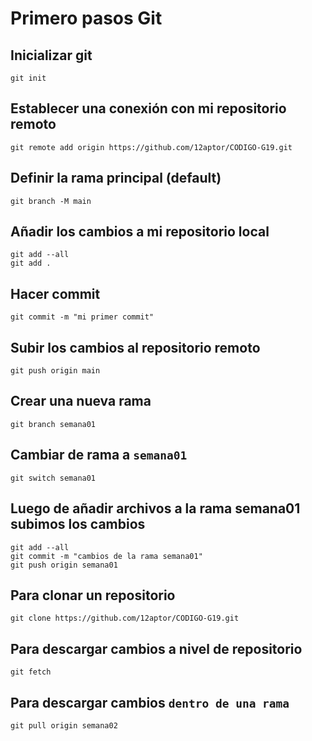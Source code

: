 # Primero pasos Git

## Inicializar git

```
git init
```

## Establecer una conexión con mi repositorio remoto

```
git remote add origin https://github.com/12aptor/CODIGO-G19.git
```

## Definir la rama principal (default)

```
git branch -M main
```

## Añadir los cambios a mi repositorio local

```
git add --all
git add .
```

## Hacer commit 

```
git commit -m "mi primer commit"
```

## Subir los cambios al repositorio remoto

```
git push origin main
```

## Crear una nueva rama


```
git branch semana01
```

## Cambiar de rama a `semana01`

```
git switch semana01
```

## Luego de añadir archivos a la rama semana01 subimos los cambios

```
git add --all
git commit -m "cambios de la rama semana01"
git push origin semana01
```

## Para clonar un repositorio 

```
git clone https://github.com/12aptor/CODIGO-G19.git
```

## Para descargar cambios a nivel de repositorio

```
git fetch
```

## Para descargar cambios `dentro de una rama`

```
git pull origin semana02
```
